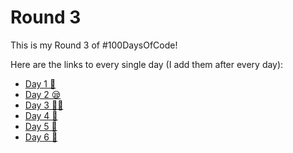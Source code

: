 # Round 3

This is my Round 3 of #100DaysOfCode!

Here are the links to every single day (I add them after every day):

- [Day 1 🚀](./Day%201/)
- [Day 2 😪](./Day%202/)
- [Day 3 👨‍💻](./Day%203/)
- [Day 4 🏅](./Day%204/)
- [Day 5 🌃](./Day%205/)
- [Day 6 🥋](./Day%206/)